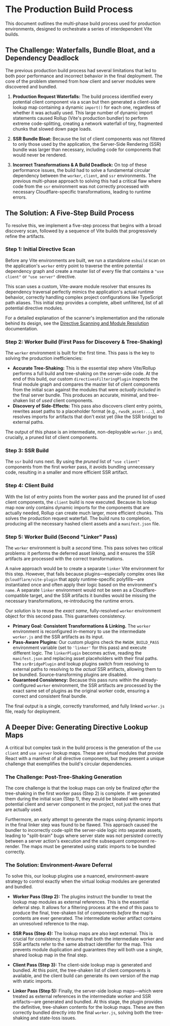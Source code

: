 # The Production Build Process

This document outlines the multi-phase build process used for production environments, designed to orchestrate a series of interdependent Vite builds.

## The Challenge: Waterfalls, Bundle Bloat, and a Dependency Deadlock

The previous production build process had several limitations that led to both poor performance and incorrect behavior in the final deployment. The core of the problem stemmed from how client and server modules were discovered and bundled.

1.  **Production Request Waterfalls:** The build process identified every potential client component via a scan but then generated a client-side lookup map containing a dynamic `import()` for each one, regardless of whether it was actually used. This large number of dynamic import statements caused Rollup (Vite's production bundler) to perform extreme code-splitting, creating a network waterfall of tiny, fragmented chunks that slowed down page loads.

2.  **SSR Bundle Bloat:** Because the list of client components was not filtered to only those used by the application, the Server-Side Rendering (SSR) bundle was larger than necessary, including code for components that would never be rendered.

3.  **Incorrect Transformations & A Build Deadlock:** On top of these performance issues, the build had to solve a fundamental circular dependency between the `worker`, `client`, and `ssr` environments. The previous multi-phase approach to solving this had a critical flaw where code from the `ssr` environment was not correctly processed with necessary Cloudflare-specific transformations, leading to runtime errors.

## The Solution: A Five-Step Build Process

To resolve this, we implement a five-step process that begins with a broad discovery scan, followed by a sequence of Vite builds that progressively refine the artifacts.

### Step 1: Initial Directive Scan

Before any Vite environments are built, we run a standalone `esbuild` scan on the application's `worker` entry point to traverse the entire potential dependency graph and create a master list of every file that contains a `"use client"` or `"use server"` directive.

This scan uses a custom, Vite-aware module resolver that ensures its dependency traversal perfectly mimics the application's actual runtime behavior, correctly handling complex project configurations like TypeScript path aliases. This initial step provides a complete, albeit unfiltered, list of all potential directive modules.

For a detailed explanation of the scanner's implementation and the rationale behind its design, see the [Directive Scanning and Module Resolution](./directiveScanningAndResolution.md) documentation.

### Step 2: Worker Build (First Pass for Discovery & Tree-Shaking)

The `worker` environment is built for the first time. This pass is the key to solving the production inefficiencies:

- **Accurate Tree-Shaking:** This is the essential step where Vite/Rollup performs a full build and tree-shaking on the server-side code. At the end of this build, our custom `directivesFilteringPlugin` inspects the final module graph and compares the master list of client components from the initial scan against the modules that were *actually included* in the final server bundle. This produces an accurate, minimal, and tree-shaken list of *used* client components.
- **Discovery of Side-Effects:** This pass also discovers client entry points, rewrites asset paths to a placeholder format (e.g., `rwsdk_asset:...`), and resolves imports for artifacts that don't exist yet (like the SSR bridge) to external paths.

The output of this phase is an intermediate, non-deployable `worker.js` and, crucially, a pruned list of client components.

### Step 3: SSR Build

The `ssr` build runs next. By using the *pruned* list of `"use client"` components from the first worker pass, it avoids bundling unnecessary code, resulting in a smaller and more efficient SSR artifact.

### Step 4: Client Build

With the list of entry points from the worker pass and the pruned list of used client components, the `client` build is now executed. Because its lookup map now only contains dynamic imports for the components that are actually needed, Rollup can create much larger, more efficient chunks. This solves the production request waterfall. The build runs to completion, producing all the necessary hashed client assets and a `manifest.json` file.

### Step 5: Worker Build (Second "Linker" Pass)

The `worker` environment is built a *second* time. This pass solves two critical problems: it performs the deferred asset linking, and it ensures the SSR artifacts are processed with the correct transformations.

A naive approach would be to create a separate `linker` Vite environment for this step. However, that fails because plugins—especially complex ones like `@cloudflare/vite-plugin` that apply runtime-specific polyfills—are instantiated once and often apply their logic based on the environment's `name`. A separate `linker` environment would not be seen as a Cloudflare-compatible target, and the SSR artifacts it bundles would be missing the necessary transformations, re-introducing the runtime errors.

Our solution is to reuse the *exact same*, fully-resolved `worker` environment object for this second pass. This guarantees consistency.

- **Primary Goal: Consistent Transformations & Linking.** The `worker` environment is reconfigured in-memory to use the intermediate `worker.js` and the SSR artifacts as its input.
- **Pass-Aware Plugins:** Our custom plugins check the `RWSDK_BUILD_PASS` environment variable (set to `'linker'` for this pass) and execute different logic. The `linkerPlugin` becomes active, reading the `manifest.json` and replacing asset placeholders with their final paths. The `ssrBridgePlugin` and lookup plugins switch from resolving to external paths to resolving to the *actual* SSR artifacts, allowing them to be bundled. Source-transforming plugins are disabled.
- **Guaranteed Consistency:** Because this pass runs within the already-configured `worker` environment, the SSR artifacts are processed by the exact same set of plugins as the original worker code, ensuring a correct and consistent final bundle.

The final output is a single, correctly transformed, and fully linked `worker.js` file, ready for deployment.

## A Deeper Dive: Generating Directive Lookup Maps

A critical but complex task in the build process is the generation of the `use client` and `use server` lookup maps. These are virtual modules that provide React with a manifest of all directive components, but they present a unique challenge that exemplifies the build's circular dependencies.

### The Challenge: Post-Tree-Shaking Generation

The core challenge is that the lookup maps can only be finalized *after* the tree-shaking in the first worker pass (Step 2) is complete. If we generated them during the initial scan (Step 1), they would be bloated with every potential client and server component in the project, not just the ones that are actually used.

Furthermore, an early attempt to generate the maps using dynamic imports in the final linker step was found to be flawed. This approach caused the bundler to incorrectly code-split the server-side logic into separate assets, leading to "split-brain" bugs where server state was not persisted correctly between a server action's execution and the subsequent component re-render. The maps must be generated using static imports to be bundled correctly.

### The Solution: Environment-Aware Deferral

To solve this, our lookup plugins use a nuanced, environment-aware strategy to control exactly when the virtual lookup modules are generated and bundled.

-   **Worker Pass (Step 2):** The plugins instruct the bundler to treat the lookup map modules as external references. This is the essential deferral step. It allows for a filtering process at the end of this pass to produce the final, tree-shaken list of components *before* the map's contents are ever generated. The intermediate worker artifact contains an unresolved reference to the map.

-   **SSR Pass (Step 4):** The lookup maps are also kept external. This is crucial for consistency. It ensures that both the intermediate worker and SSR artifacts refer to the same abstract identifier for the map. This prevents module duplication and guarantees they will both use a single, shared lookup map in the final step.

-   **Client Pass (Step 3):** The client-side lookup map is generated and bundled. At this point, the tree-shaken list of client components is available, and the client build can generate its own version of the map with static imports.

-   **Linker Pass (Step 5):** Finally, the server-side lookup maps—which were treated as external references in the intermediate worker and SSR artifacts—are generated and bundled. At this stage, the plugin provides the definitive, tree-shaken contents for the lookup maps. These are then correctly bundled directly into the final `worker.js`, solving both the tree-shaking and state-loss issues.
